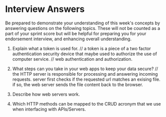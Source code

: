 # Interview Answers
Be prepared to demonstrate your understanding of this week's concepts by answering questions on the following topics. These will not be counted as a part of your sprint score but will be helpful for preparing you for your endorsement interview, and enhancing overall understanding.


1. Explain what a token is used for.
// a token is a piece of a two factor authentication security device that maybe used to authorize the use of computer service.
// web authentication and authorization.
2. What steps can you take in your web apps to keep your data secure?
// the HTTP server is responsible for processing and answering incoming requests. server first checks if the requested url matches an exising file. if so, the web server sends the file content back to the browser.
3. Describe how web servers work.

4. Which HTTP methods can be mapped to the CRUD acronym that we use when interfacing with APIs/Servers.